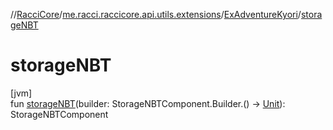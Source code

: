 //[RacciCore](../../../index.md)/[me.racci.raccicore.api.utils.extensions](../index.md)/[ExAdventureKyori](index.md)/[storageNBT](storage-n-b-t.md)

# storageNBT

[jvm]\
fun [storageNBT](storage-n-b-t.md)(builder: StorageNBTComponent.Builder.() -&gt; [Unit](https://kotlinlang.org/api/latest/jvm/stdlib/kotlin/-unit/index.html)): StorageNBTComponent
